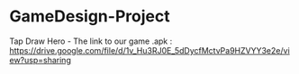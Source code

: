 # GameDesign-Project
Tap Draw Hero - The link to our game .apk : https://drive.google.com/file/d/1v_Hu3RJ0E_5dDycfMctvPa9HZVYY3e2e/view?usp=sharing
